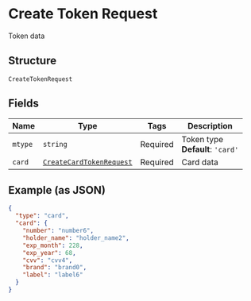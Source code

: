 
# Create Token Request

Token data

## Structure

`CreateTokenRequest`

## Fields

| Name | Type | Tags | Description |
|  --- | --- | --- | --- |
| `mtype` | `string` | Required | Token type<br>**Default**: `'card'` |
| `card` | [`CreateCardTokenRequest`](../../doc/models/create-card-token-request.md) | Required | Card data |

## Example (as JSON)

```json
{
  "type": "card",
  "card": {
    "number": "number6",
    "holder_name": "holder_name2",
    "exp_month": 228,
    "exp_year": 68,
    "cvv": "cvv4",
    "brand": "brand0",
    "label": "label6"
  }
}
```

